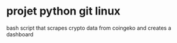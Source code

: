# projet python git linux

bash script that scrapes crypto data from coingeko
and creates a dashboard